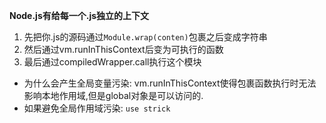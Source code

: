 **Node.js有给每一个.js独立的上下文**
1. 先把你.js的源码通过`Module.wrap(conten)`包裹之后变成字符串
2. 然后通过vm.runInThisContext后变为可执行的函数
3. 最后通过compiledWrapper.call执行这个模块
- 为什么会产生全局变量污染: vm.runInThisContext使得包裹函数执行时无法影响本地作用域,但是global对象是可以访问的.
- 如果避免全局作用域污染: `use strick`